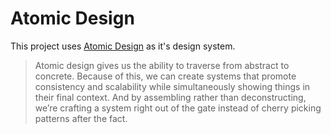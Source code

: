# Atomic Design

This project uses [Atomic Design](https://bradfrost.com/blog/post/atomic-web-design) as it's design system.

> Atomic design gives us the ability to traverse from abstract to concrete. Because of this, we can create systems that promote consistency and scalability while simultaneously showing things in their final context. And by assembling rather than deconstructing, we’re crafting a system right out of the gate instead of cherry picking patterns after the fact.

